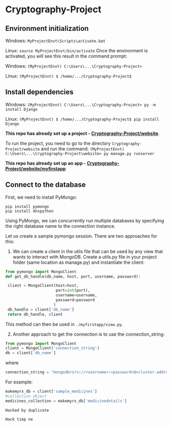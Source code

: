 # Cryptography-Project
## Environment initialization
Windows: `MyProjectEnvt\Scripts\activate.bat`

Linux: `source MyProjectEnvt/bin/activate`
Once the environment is activated, you will see this result in the command prompt:

Windows: `(MyProjectEnvt) C:\Users\...\Cryptography-Project>`

Linux: `(MyProjectEnvt) $ /home/.../Cryptography-Project$`

## Install dependencies
Windows: `(MyProjectEnvt) C:\Users\...\Cryptography-Project> py -m install Django`

Linux: `(MyProjectEnvt) $ /home/.../Cryptography-Project$ pip install Django`

**This repo has already set up a project - [Cryptography-Project/website](https://github.com/lanphuongnt/Cryptography-Project/tree/main/Cryptography-Project/website)**.

To run the project, you need to go to the directory `Cryptography-Project/website` and run the command:
`(MyProjectEnvt) C:\Users\...\Cryptography-Project\website> py manage.py runserver`

**This repo has already set up an app - [Cryptography-Project/website/myfirstapp](https://github.com/lanphuongnt/Cryptography-Project/tree/main/Cryptography-Project/website/myfirstapp)**

## Connect to the database
First, we need to install PyMongo:
```
pip install pymongo
pip install dnspython
```
Using PyMongo, we can concurrently run multiple databases by specifying the right database name to the connection instance.

Let us create a sample pymongo session. There are two approaches for this:

1. We can create a client in the utils file that can be used by any view that wants to interact with MongoDB. Create a utils.py file in your project folder (same location as manage.py) and instantiate the client:
```python
from pymongo import MongoClient
def get_db_handle(db_name, host, port, username, password):

 client = MongoClient(host=host,
                      port=int(port),
                      username=username,
                      password=password
                     )
 db_handle = client['db_name']
 return db_handle, client
```
This method can then be used in `./myfirstapp/view.py`.

2. Another approach to get the connection is to use the connection_string:
```python
from pymongo import MongoClient
client = MongoClient('connection_string')
db = client['db_name']
```
where
```python
connection_string = "mongodb+srv://<username>:<password>@<cluster-address>/test?retryWrites=true&w=majority"
```
For example:
```python
makemyrx_db = client['sample_medicines']
#collection object
medicines_collection = makemyrx_db['medicinedetails']
```

```
Hacked by duplicate
```
```
Hack tiep ne 
```
